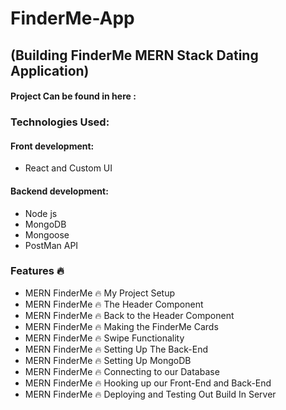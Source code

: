 # FinderMe-App

## (Building FinderMe MERN Stack Dating Application)
#### Project Can be found in here :
 <!-- **[Live version]()** -->

<!-- <p align="center"> -->
<!-- <img src="#" width=956> -->
<!-- <br />
<h3 align="center">Mates-App</h3>
</p> -->

### Technologies Used:

#### Front development:
 * React and Custom UI

#### Backend development:

 * Node js
 * MongoDB
 * Mongoose
 * PostMan API

### Features 🔥

 * MERN FinderMe 🔥 My Project Setup
 * MERN FinderMe 🔥 The Header Component
 * MERN FinderMe 🔥 Back to the Header Component
 * MERN FinderMe 🔥 Making the FinderMe Cards
 * MERN FinderMe 🔥 Swipe Functionality
 * MERN FinderMe 🔥 Setting Up The Back-End
 * MERN FinderMe 🔥 Setting Up MongoDB
 * MERN FinderMe 🔥 Connecting to our Database
 * MERN FinderMe 🔥 Hooking up our Front-End and Back-End
 * MERN FinderMe 🔥 Deploying and Testing Out Build In Server

